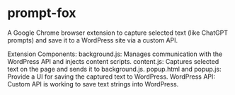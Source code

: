 # prompt-fox
A Google Chrome browser extension to capture selected text (like ChatGPT prompts) and save it to a WordPress site via a custom API.

Extension Components:
background.js: Manages communication with the WordPress API and injects content scripts.
content.js: Captures selected text on the page and sends it to background.js.
popup.html and popup.js: Provide a UI for saving the captured text to WordPress.
WordPress API: Custom API is working to save text strings into WordPress.
